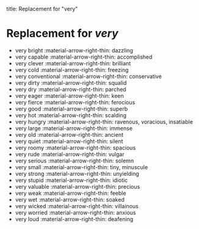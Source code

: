 title: Replacement for "very"

# **Replacement for _very_**

* very bright :material-arrow-right-thin: dazzling
* very capable :material-arrow-right-thin: accomplished
* very clever :material-arrow-right-thin: brilliant
* very cold :material-arrow-right-thin: freezing
* very conventional :material-arrow-right-thin: conservative
* very dirty :material-arrow-right-thin: squalid
* very dry :material-arrow-right-thin: parched
* very eager :material-arrow-right-thin: keen
* very fierce :material-arrow-right-thin: ferocious
* very good :material-arrow-right-thin: superb
* very hot :material-arrow-right-thin: scalding
* very hungry :material-arrow-right-thin: ravenous, voracious, insatiable
* very large :material-arrow-right-thin: immense
* very old :material-arrow-right-thin: ancient
* very quiet :material-arrow-right-thin: silent
* very roomy :material-arrow-right-thin: spacious
* very rude :material-arrow-right-thin: vulgar
* very serious :material-arrow-right-thin: solemn
* very small :material-arrow-right-thin: tiny, minuscule
* very strong :material-arrow-right-thin: unyielding
* very stupid :material-arrow-right-thin: idiotic
* very valuable :material-arrow-right-thin: precious
* very weak :material-arrow-right-thin: feeble
* very wet :material-arrow-right-thin: soaked
* very wicked :material-arrow-right-thin: villainous
* very worried :material-arrow-right-thin: anxious
* very loud :material-arrow-right-thin: deafening
